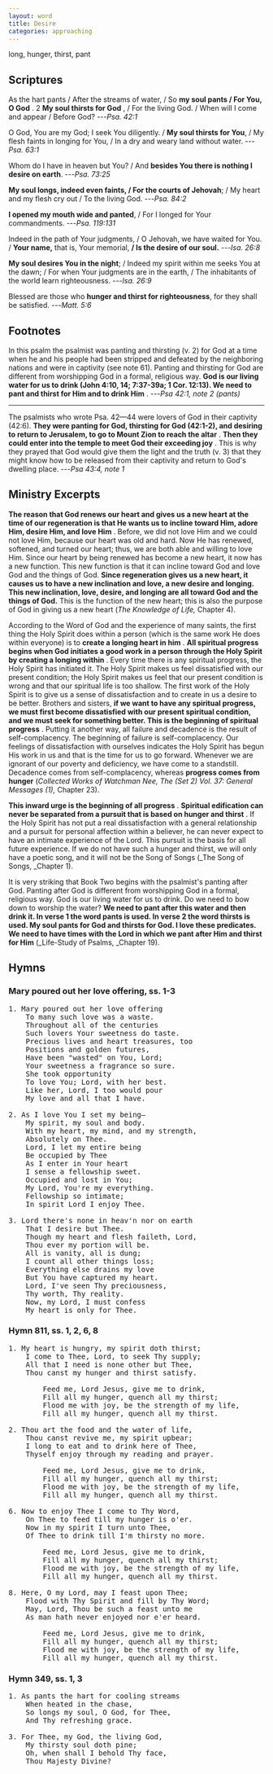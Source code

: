 ```yaml
---
layout: word
title: Desire
categories: approaching
---
```


long, hunger, thirst, pant

## Scriptures

As the hart pants / After the streams of water, / So **my soul pants / For You, O God** . 2 **My soul thirsts for God** , / For the living God. / When will I come and appear / Before God?
---_Psa. 42:1_ 

O God, You are my God; I seek You diligently. / **My soul thirsts for You**, / My flesh faints in longing for You, / In a dry and weary land without water.
---_Psa. 63:1_ 

Whom do I have in heaven but You? / And **besides You there is nothing I desire on earth**.
---_Psa. 73:25_ 

**My soul longs, indeed even faints, / For the courts of Jehovah**; / My heart and my flesh cry out / To the living God.
---_Psa. 84:2_ 

**I opened my mouth wide and panted**, / For I longed for Your commandments.
---_Psa. 119:131_ 

Indeed in the path of Your judgments, / O Jehovah, we have waited for You. / **Your name,** that is, Your memorial, **/ Is the desire of our soul.**
---_Isa. 26:8_ 

**My soul desires You in the night**; / Indeed my spirit within me seeks You at the dawn; / For when Your judgments are in the earth, / The inhabitants of the world learn righteousness.
---_Isa. 26:9_ 

Blessed are those who **hunger and thirst for righteousness**, for they shall be satisfied.
---_Matt. 5:6_ 

## Footnotes

In this psalm the psalmist was panting and thirsting (v. 2) for God at a time when he and his people had been stripped and defeated by the neighboring nations and were in captivity (see note 61). Panting and thirsting for God are different from worshipping God in a formal, religious way. **God is our living water for us to drink (John 4:10, 14; 7:37-39a; 1 Cor. 12:13). We need to pant and thirst for Him and to drink Him** .
---_Psa 42:1, note 2 (pants)_ 

---

The psalmists who wrote Psa. 42—44 were lovers of God in their captivity (42:6). **They were panting for God, thirsting for God (42:1-2), and desiring to return to Jerusalem, to go to Mount Zion to reach the altar** . **Then they could enter into the temple to meet God their exceeding joy** . This is why they prayed that God would give them the light and the truth (v. 3) that they might know how to be released from their captivity and return to God's dwelling place.
---_Psa 43:4, note 1_ 

## Ministry Excerpts

**The reason that God renews our heart and gives us a new heart at the time of our regeneration is that He wants us to incline toward Him, adore Him, desire Him, and love Him** . Before, we did not love Him and we could not love Him, because our heart was old and hard. Now He has renewed, softened, and turned our heart; thus, we are both able and willing to love Him. Since our heart by being renewed has become a new heart, it now has a new function. This new function is that it can incline toward God and love God and the things of God. **Since regeneration gives us a new heart, it causes us to have a new inclination and love, a new desire and longing. This new inclination, love, desire, and longing are all toward God and the things of God.** This is the function of the new heart; this is also the purpose of God in giving us a new heart (_The Knowledge of Life,_ Chapter 4).

According to the Word of God and the experience of many saints, the first thing the Holy Spirit does within a person (which is the same work He does within everyone) is to **create a longing heart in him** . **All spiritual progress begins when God initiates a good work in a person through the Holy Spirit by creating a longing within** . Every time there is any spiritual progress, the Holy Spirit has initiated it. The Holy Spirit makes us feel dissatisfied with our present condition; the Holy Spirit makes us feel that our present condition is wrong and that our spiritual life is too shallow. The first work of the Holy Spirit is to give us a sense of dissatisfaction and to create in us a desire to be better. Brothers and sisters, **if we want to have any spiritual progress, we must first become dissatisfied with our present spiritual condition, and we must seek for something better. This is the beginning of spiritual progress** . Putting it another way, all failure and decadence is the result of self-complacency. The beginning of failure is self-complacency. Our feelings of dissatisfaction with ourselves indicates the Holy Spirit has begun His work in us and that is the time for us to go forward. Whenever we are ignorant of our poverty and deficiency, we have come to a standstill. Decadence comes from self-complacency, whereas **progress comes from hunger** (_Collected Works of Watchman Nee, The (Set 2) Vol. 37: General Messages (1),_ Chapter 23).

**This inward urge is the beginning of all progress** . **Spiritual edification can never be separated from a pursuit that is based on hunger and thirst** . If the Holy Spirit has not put a real dissatisfaction with a general relationship and a pursuit for personal affection within a believer, he can never expect to have an intimate experience of the Lord. This pursuit is the basis for all future experience. If we do not have such a hunger and thirst, we will only have a poetic song, and it will not be the Song of Songs (_The Song of Songs, _Chapter 1).

It is very striking that Book Two begins with the psalmist's panting after God. Panting after God is different from worshipping God in a formal, religious way. God is our living water for us to drink. Do we need to bow down to worship the water? **We need to pant after this water and then drink it. In verse 1 the word pants is used. In verse 2 the word thirsts is used. My soul pants for God and thirsts for God. I love these predicates. We need to have times with the Lord in which we pant after Him and thirst for Him** (_Life-Study of Psalms, _Chapter 19).

## Hymns

### Mary poured out her love offering, ss. 1-3
<pre>
1. Mary poured out her love offering
    To many such love was a waste.
    Throughout all of the centuries
    Such lovers Your sweetness do taste.
    Precious lives and heart treasures, too
    Positions and golden futures,
    Have been "wasted" on You, Lord;
    Your sweetness a fragrance so sure.
    She took opportunity
    To love You; Lord, with her best.
    Like her, Lord, I too would pour
    My love and all that I have.

2. As I love You I set my being—
    My spirit, my soul and body.
    With my heart, my mind, and my strength,
    Absolutely on Thee.
    Lord, I let my entire being
    Be occupied by Thee
    As I enter in Your heart
    I sense a fellowship sweet.
    Occupied and lost in You;
    My Lord, You're my everything.
    Fellowship so intimate;
    In spirit Lord I enjoy Thee.

3. Lord there's none in heav'n nor on earth
    That I desire but Thee.
    Though my heart and flesh faileth, Lord,
    Thou ever my portion will be.
    All is vanity, all is dung;
    I count all other things loss;
    Everything else drains my love
    But You have captured my heart.
    Lord, I've seen Thy preciousness,
    Thy worth, Thy reality.
    Now, my Lord, I must confess
    My heart is only for Thee.
</pre>

### Hymn 811, ss. 1, 2, 6, 8
<pre>
1. My heart is hungry, my spirit doth thirst;
    I come to Thee, Lord, to seek Thy supply;
    All that I need is none other but Thee,
    Thou canst my hunger and thirst satisfy.

        Feed me, Lord Jesus, give me to drink,
        Fill all my hunger, quench all my thirst;
        Flood me with joy, be the strength of my life,
        Fill all my hunger, quench all my thirst.

2. Thou art the food and the water of life,
    Thou canst revive me, my spirit upbear;
    I long to eat and to drink here of Thee,
    Thyself enjoy through my reading and prayer.

        Feed me, Lord Jesus, give me to drink,
        Fill all my hunger, quench all my thirst;
        Flood me with joy, be the strength of my life,
        Fill all my hunger, quench all my thirst.

6. Now to enjoy Thee I come to Thy Word,
    On Thee to feed till my hunger is o'er.
    Now in my spirit I turn unto Thee,
    Of Thee to drink till I'm thirsty no more.

        Feed me, Lord Jesus, give me to drink,
        Fill all my hunger, quench all my thirst;
        Flood me with joy, be the strength of my life,
        Fill all my hunger, quench all my thirst.

8. Here, O my Lord, may I feast upon Thee;
    Flood with Thy Spirit and fill by Thy Word;
    May, Lord, Thou be such a feast unto me
    As man hath never enjoyed nor e'er heard.

        Feed me, Lord Jesus, give me to drink,
        Fill all my hunger, quench all my thirst;
        Flood me with joy, be the strength of my life,
        Fill all my hunger, quench all my thirst.
</pre>

### Hymn 349, ss. 1, 3
<pre>
1. As pants the hart for cooling streams
    When heated in the chase,
    So longs my soul, O God, for Thee,
    And Thy refreshing grace.

3. For Thee, my God, the living God,
    My thirsty soul doth pine;
    Oh, when shall I behold Thy face,
    Thou Majesty Divine?
</pre>
